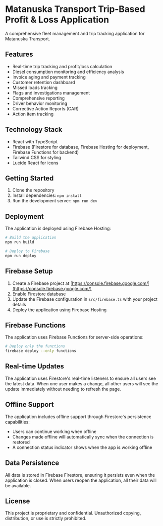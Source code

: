 # Matanuska Transport Trip-Based Profit & Loss Application

A comprehensive fleet management and trip tracking application for Matanuska Transport.

## Features

- Real-time trip tracking and profit/loss calculation
- Diesel consumption monitoring and efficiency analysis
- Invoice aging and payment tracking
- Customer retention dashboard
- Missed loads tracking
- Flags and investigations management
- Comprehensive reporting
- Driver behavior monitoring
- Corrective Action Reports (CAR)
- Action item tracking

## Technology Stack

- React with TypeScript
- Firebase (Firestore for database, Firebase Hosting for deployment, Firebase Functions for backend)
- Tailwind CSS for styling
- Lucide React for icons

## Getting Started

1. Clone the repository
2. Install dependencies: `npm install`
3. Run the development server: `npm run dev`

## Deployment

The application is deployed using Firebase Hosting:

```bash
# Build the application
npm run build

# Deploy to Firebase
npm run deploy
```

## Firebase Setup

1. Create a Firebase project at [https://console.firebase.google.com/](https://console.firebase.google.com/)
2. Enable Firestore database
3. Update the Firebase configuration in `src/firebase.ts` with your project details
4. Deploy the application using Firebase Hosting

## Firebase Functions

The application uses Firebase Functions for server-side operations:

```bash
# Deploy only the functions
firebase deploy --only functions
```

## Real-time Updates

The application uses Firestore's real-time listeners to ensure all users see the latest data. When one user makes a change, all other users will see the update immediately without needing to refresh the page.

## Offline Support

The application includes offline support through Firestore's persistence capabilities:

- Users can continue working when offline
- Changes made offline will automatically sync when the connection is restored
- A connection status indicator shows when the app is working offline

## Data Persistence

All data is stored in Firebase Firestore, ensuring it persists even when the application is closed. When users reopen the application, all their data will be available.

## License

This project is proprietary and confidential. Unauthorized copying, distribution, or use is strictly prohibited.
